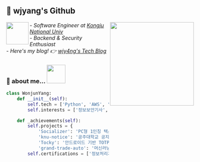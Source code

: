 ## 📌 wjyang's Github
<img align='right' src="https://github.com/user-attachments/assets/afba7ec7-2266-4aa0-bced-66571f515c0f" width="225">
<img align='left' src="https://github.com/user-attachments/assets/ae43f73b-0681-4e3c-8f6f-51f5b4bce7b5" width="60">

*- Software Engineer at <a href="https://www.kongju.ac.kr/KNU/index.do">Kongju National Univ</a>*<br>
*- Backend & Security Enthusiast*<br>
*- Here's my blog! 👉 <a href="https://wjy4ng.github.io/">wjy4ng's Tech Blog</a>*<br>


### 📌 about me... <img src="https://media.giphy.com/media/mGcNjsfWAjY5AEZNw6/giphy.gif" width="50">
```python
class WonjunYang:
    def __init__(self):
		self.tech = ['Python', 'AWS', 'Django']
		self.interests = ['정보보안기사', 'BlackArch Linux']

    def _achievements(self):
		self.projects = {
	    	'Socializer': 'PC형 1인칭 텍스트 어드벤쳐 게임 팀프로젝트 UI 디자인',
	    	'knu-notice': '공주대학교 공지사항 알림 서비스',
	    	'Tocky': '안드로이드 기반 TOTP (Time-based One-Time Password) 관리자 앱',
	    	'grand-trade-auto': '머신러닝 기반 중고차 가격 예측 서비스'}
		self.certifications = ['정보처리기사', '컴활1급']
```

